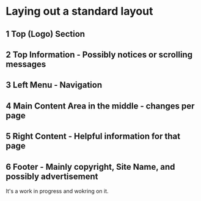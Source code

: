 # Laying out a standard layout
## 1  Top (Logo) Section
## 2  Top Information - Possibly notices or scrolling messages
## 3  Left Menu - Navigation
## 4  Main Content Area in the middle - changes per page
## 5  Right Content - Helpful information for that page
## 6  Footer - Mainly copyright, Site Name, and possibly advertisement

  It's a work in progress and wokring on it. 
